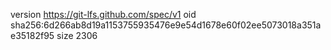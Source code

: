 version https://git-lfs.github.com/spec/v1
oid sha256:6d266ab8d19a1153755935476e9e54d1678e60f02ee5073018a351ae35182f95
size 2306
